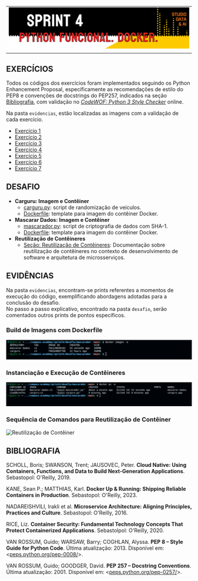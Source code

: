 #

||
|---|
|![Banner](/assets/banner-sprint4.png)|
||

## EXERCÍCIOS

Todos os códigos dos exercícios foram implementados seguindo os Python Enhancement Proposal, especificamente as recomendações de estilo do PEP8 e convenções de docstrings do PEP257, indicados na seção [Bibliografia](#bibliografia), com validação no [*CodeWOF: Python 3 Style Checker*](https://www.codewof.co.nz/style/python3/) online.

Na pasta `evidencias`, estão localizadas as imagens com a validação de cada exercício.

- [Exercício 1](./exercicios/exercicio1.py)
- [Exercício 2](./exercicios/exercicio2.py)
- [Exercício 3](./exercicios/exercicio3.py)
- [Exercício 4](./exercicios/exercicio4.py)
- [Exercício 5](./exercicios/exercicio5.py)
- [Exercício 6](./exercicios/exercicio6.py)
- [Exercício 7](./exercicios/exercicio7.py)

## DESAFIO

- **Carguru: Imagem e Contêiner**
  - [carguru.py](./desafio/carguru/carguru.py): script de randomização de veículos.
  - [Dockerfile](./desafio/carguru/Dockerfile): template para imagem do contêiner Docker.
- **Mascarar Dados: Imagem e Contêiner**
  - [mascarador.py](./desafio/mascarador/mascarador.py): script de criptografia de dados com SHA-1.
  - [Dockerfile](./desafio/mascarador/Dockerfile): template para imagem do contêiner Docker.
- **Reutilização de Contêineres**
  - [Seção: Reutilização de Contêineres](./desafio/README.md#reutilização-de-contêineres): Documentação sobre reutilização de contêineres no contexto de desenvolvimento de software e arquitetura de microsserviços.

## EVIDÊNCIAS

Na pasta `evidencias`, encontram-se prints referentes a momentos de execução do código, exemplificando abordagens adotadas para a conclusão do desafio.  
No passo a passo explicativo, encontrado na pasta `desafio`, serão comentados outros prints de pontos específicos.

### Build de Imagens com Dockerfile

![Imagens Docker](./evidencias/desafio/9-docker-images.png)

### Instanciação e Execução de Contêineres

![Contêineres Docker](./evidencias/desafio/8-docker-containers.png)

### Sequência de Comandos para Reutilização de Contêiner

![Reutilização de Contêiner](./evidencias/desafio/10-reutilizacao.gif)

## BIBLIOGRAFIA

SCHOLL, Boris; SWANSON,  Trent; JAUSOVEC, Peter. **Cloud Native: Using Containers, Functions, and Data to Build Next-Generation Applications**. Sebastopol: O'Reilly, 2019.

KANE, Sean P.; MATTHIAS, Karl. **Docker Up & Running: Shipping Reliable Containers in Production**. Sebastopol: O'Reilly, 2023.

NADAREISHVILI, Irakli et al. **Microservice Architecture: Aligning Principles, Practices and Culture**. Sebastopol: O'Reilly, 2016.

RICE, Liz. **Container Security: Fundamental Technology Concepts That Protect Containerized Applications**. Sebastolpol: O'Reilly, 2020.

VAN ROSSUM, Guido; WARSAW, Barry; COGHLAN, Alyssa. **PEP 8 – Style Guide for Python Code**. Última atualização: 2013. Disponível em: <[peps.python.org/pep-0008/](https://peps.python.org/pep-0008/)>.  

VAN ROSSUM, Guido; GOODGER, David. **PEP 257 – Docstring Conventions**. Última atualização: 2001. Disponível em: <[peps.python.org/pep-0257/](https://peps.python.org/pep-0257/)>.